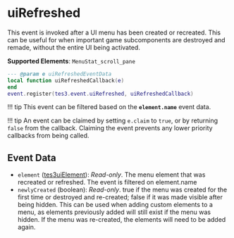 <!---
	This file is autogenerated. Do not edit this file manually. Your changes will be ignored.
	More information: https://github.com/MWSE/MWSE/tree/master/docs
-->

# uiRefreshed

This event is invoked after a UI menu has been created or recreated. This can be useful for when important game subcomponents are destroyed and remade, without the entire UI being activated.

**Supported Elements**: `MenuStat_scroll_pane`

```lua
--- @param e uiRefreshedEventData
local function uiRefreshedCallback(e)
end
event.register(tes3.event.uiRefreshed, uiRefreshedCallback)
```

!!! tip
	This event can be filtered based on the **`element.name`** event data.

!!! tip
	An event can be claimed by setting `e.claim` to `true`, or by returning `false` from the callback. Claiming the event prevents any lower priority callbacks from being called.

## Event Data

* `element` ([tes3uiElement](../../types/tes3uiElement)): *Read-only*. The menu element that was recreated or refreshed. The event is filtered on element.name
* `newlyCreated` (boolean): *Read-only*. true if the menu was created for the first time or destroyed and re-created; false if it was made visible after being hidden. This can be used when adding custom elements to a menu, as elements previously added will still exist if the menu was hidden. If the menu was re-created, the elements will need to be added again.

